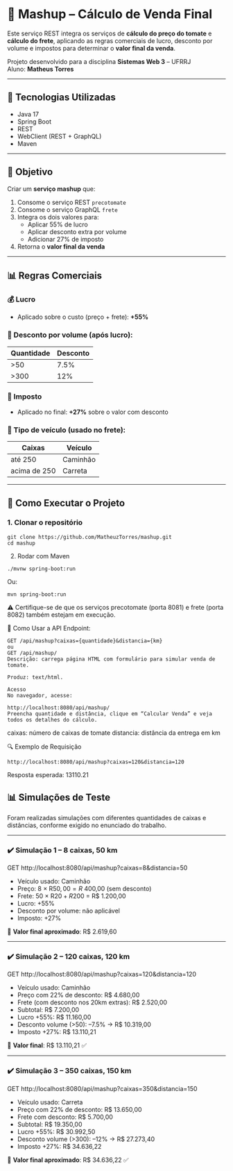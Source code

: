 # 🧮 Mashup – Cálculo de Venda Final

Este serviço REST integra os serviços de **cálculo do preço do tomate** e **cálculo do frete**, aplicando as regras comerciais de lucro, desconto por volume e impostos para determinar o **valor final da venda**.

Projeto desenvolvido para a disciplina **Sistemas Web 3** – UFRRJ  
Aluno: **Matheus Torres**

---

## 🧰 Tecnologias Utilizadas

- Java 17
- Spring Boot
- REST
- WebClient (REST + GraphQL)
- Maven

---

## 🎯 Objetivo

Criar um **serviço mashup** que:

1. Consome o serviço REST `precotomate`
2. Consome o serviço GraphQL `frete`
3. Integra os dois valores para:
   - Aplicar 55% de lucro
   - Aplicar desconto extra por volume
   - Adicionar 27% de imposto
4. Retorna o **valor final da venda**

---

## 📊 Regras Comerciais

### 💰 Lucro
- Aplicado sobre o custo (preço + frete): **+55%**

### 🎁 Desconto por volume (após lucro):
| Quantidade | Desconto |
|------------|----------|
| >50        | 7.5%     |
| >300       | 12%      |

### 💸 Imposto
- Aplicado no final: **+27%** sobre o valor com desconto

### 🚛 Tipo de veículo (usado no frete):
| Caixas      | Veículo  |
|-------------|----------|
| até 250     | Caminhão |
| acima de 250| Carreta  |

---

## 🚀 Como Executar o Projeto

### 1. Clonar o repositório

```
git clone https://github.com/MatheuzTorres/mashup.git
cd mashup
```
2. Rodar com Maven
```
./mvnw spring-boot:run
```
Ou:
```
mvn spring-boot:run
```
⚠️ Certifique-se de que os serviços precotomate (porta 8081) e frete (porta 8082) também estejam em execução.

📲 Como Usar a API
Endpoint:
```
GET /api/mashup?caixas={quantidade}&distancia={km}
ou
GET /api/mashup/
Descrição: carrega página HTML com formulário para simular venda de tomate.

Produz: text/html.

Acesso
No navegador, acesse:

http://localhost:8080/api/mashup/
Preencha quantidade e distância, clique em “Calcular Venda” e veja todos os detalhes do cálculo.
```
caixas: número de caixas de tomate
distancia: distância da entrega em km

🔍 Exemplo de Requisição
```
http://localhost:8080/api/mashup?caixas=120&distancia=120
````
Resposta esperada:
13110.21

## 📊 Simulações de Teste

Foram realizadas simulações com diferentes quantidades de caixas e distâncias, conforme exigido no enunciado do trabalho.

---

### ✔️ Simulação 1 – 8 caixas, 50 km

GET http://localhost:8080/api/mashup?caixas=8&distancia=50

- Veículo usado: Caminhão
- Preço: 8 × R$50,00 = R$ 400,00 (sem desconto)
- Frete: 50 × R$20 + R$200 = R$ 1.200,00
- Lucro: +55%
- Desconto por volume: não aplicável
- Imposto: +27%

🧾 **Valor final aproximado**: R$ 2.619,60

---

### ✔️ Simulação 2 – 120 caixas, 120 km

GET http://localhost:8080/api/mashup?caixas=120&distancia=120

- Veículo usado: Caminhão
- Preço com 22% de desconto: R$ 4.680,00
- Frete (com desconto nos 20km extras): R$ 2.520,00
- Subtotal: R$ 7.200,00
- Lucro +55%: R$ 11.160,00
- Desconto volume (>50): –7.5% → R$ 10.319,00
- Imposto +27%: R$ 13.110,21

🧾 **Valor final**: R$ 13.110,21 ✅

---

### ✔️ Simulação 3 – 350 caixas, 150 km

GET http://localhost:8080/api/mashup?caixas=350&distancia=150

- Veículo usado: Carreta
- Preço com 22% de desconto: R$ 13.650,00
- Frete com desconto: R$ 5.700,00
- Subtotal: R$ 19.350,00
- Lucro +55%: R$ 30.992,50
- Desconto volume (>300): –12% → R$ 27.273,40
- Imposto +27%: R$ 34.636,22

🧾 **Valor final aproximado**: R$ 34.636,22 ✅
